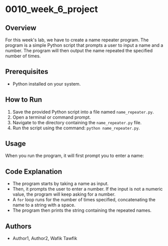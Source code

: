 # 0010_week_6_project

## Overview
For this week's lab, we have to create a name repeater program. The program is a simple Python script that prompts a user to input a name and a number. The program will then output the name repeated the specified number of times.

## Prerequisites
- Python installed on your system.

## How to Run
1. Save the provided Python script into a file named `name_repeater.py`.
2. Open a terminal or command prompt.
3. Navigate to the directory containing the `name_repeater.py` file.
4. Run the script using the command: `python name_repeater.py`.

## Usage
When you run the program, it will first prompt you to enter a name:

## Code Explanation
- The program starts by taking a name as input.
- Then, it prompts the user to enter a number. If the input is not a numeric value, the program will keep asking for a number.
- A `for` loop runs for the number of times specified, concatenating the name to a string with a space.
- The program then prints the string containing the repeated names.

## Authors
- Author1, Author2, Wafik Tawfik


